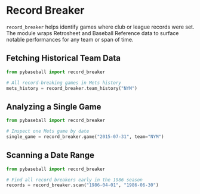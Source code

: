# Record Breaker

`record_breaker` helps identify games where club or league records were set. The module wraps Retrosheet and Baseball Reference data to surface notable performances for any team or span of time.

## Fetching Historical Team Data

```python
from pybaseball import record_breaker

# All record-breaking games in Mets history
mets_history = record_breaker.team_history("NYM")
```

## Analyzing a Single Game

```python
from pybaseball import record_breaker

# Inspect one Mets game by date
single_game = record_breaker.game("2015-07-31", team="NYM")
```

## Scanning a Date Range

```python
from pybaseball import record_breaker

# Find all record breakers early in the 1986 season
records = record_breaker.scan("1986-04-01", "1986-06-30")
```
